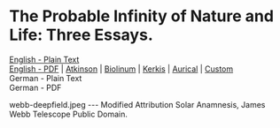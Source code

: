 # The Probable Infinity of Nature and Life: Three Essays.

[English - Plain Text](full-text-english.md)  
[English - PDF](https://cdn.solaranamnesis.com/WilliamEmersonRitter/ritter_infinity_1918_english.pdf) | [Atkinson](https://cdn.solaranamnesis.com/WilliamEmersonRitter/ritter_infinity_1918_english_atkinson.pdf) | [Biolinum](https://cdn.solaranamnesis.com/WilliamEmersonRitter/ritter_infinity_1918_english_biolinum.pdf) | [Kerkis](https://cdn.solaranamnesis.com/WilliamEmersonRitter/ritter_infinity_1918_english_kerkis.pdf) | [Aurical](https://cdn.solaranamnesis.com/WilliamEmersonRitter/ritter_infinity_1918_english_aurical.pdf) | [Custom](https://cdn.solaranamnesis.com/WilliamEmersonRitter/ritter_infinity_1918_english_custom.pdf)  
German - Plain Text  
German - PDF  

webb-deepfield.jpeg --- Modified Attribution Solar Anamnesis, James Webb Telescope Public Domain.
